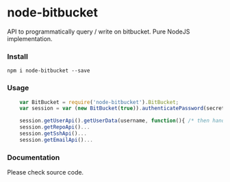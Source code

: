 # node-bitbucket

API to programmatically query / write on bitbucket.
Pure NodeJS implementation.

### Install

```npm i node-bitbucket --save ```

### Usage

```js
    var BitBucket = require('node-bitbucket').BitBucket;
    var session = var (new BitBucket(true)).authenticatePassword(secrets.username, secrets.password);

    session.getUserApi().getUserData(username, function(){ /* then handler */ });
    session.getRepoApi()...
    session.getSshApi()...
    session.getEmailApi()...
```

### Documentation

Please check source code.